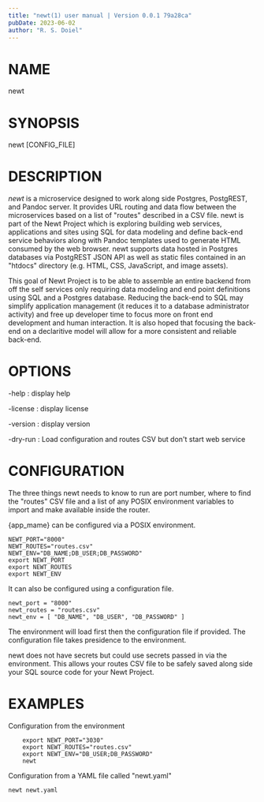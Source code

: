 ```yaml
---
title: "newt(1) user manual | Version 0.0.1 79a28ca"
pubDate: 2023-06-02
author: "R. S. Doiel"
---
```


# NAME

newt

# SYNOPSIS

newt [CONFIG_FILE]

# DESCRIPTION

*newt* is a microservice designed to work along side Postgres,
PostgREST, and Pandoc server. It provides URL routing and data flow
between the microservices based on a list of "routes" described in a
CSV file.  newt is part of the Newt Project which is exploring
building web services, applications and sites using SQL for data modeling
and define back-end service behaviors along with Pandoc templates used to
generate HTML consumed by the web browser.  newt supports data
hosted in Postgres databases via PostgREST JSON API as well as static
files contained in an "htdocs" directory (e.g. HTML, CSS, JavaScript,
and image assets). 

This goal of Newt Project is to be able to assemble an entire backend
from off the self services only requiring data modeling and end point
definitions using SQL and a Postgres database. Reducing the back-end
to SQL may simplify application management (it reduces it to a
database administrator activity) and free up developer time to focus
more on front end development and human interaction. It is also
hoped that focusing the back-end on a declaritive model will allow for
a more consistent and reliable back-end.

# OPTIONS

-help
: display help

-license
: display license

-version
: display version

-dry-run
: Load configuration and routes CSV but don't start web service


# CONFIGURATION

The three things newt needs to know to run are port number,
where to find the "routes" CSV file and a list of any POSIX environment
variables to import and make available inside the router.

{app_mame} can be configured via a POSIX environment.

~~~
NEWT_PORT="8000"
NEWT_ROUTES="routes.csv"
NEWT_ENV="DB_NAME;DB_USER;DB_PASSWORD"
export NEWT_PORT
export NEWT_ROUTES
export NEWT_ENV
~~~

It can also be configured using a configuration file.


~~~
newt_port = "8000"
newt_routes = "routes.csv"
newt_env = [ "DB_NAME", "DB_USER", "DB_PASSWORD" ]
~~~

The environment will load first then the configuration file if
provided. The configuration file takes presidence to the environment.

newt does not have secrets but could use secrets passed
in via the environment. This allows your routes CSV file to be safely
saved along side your SQL source code for your Newt Project.

# EXAMPLES

Configuration from the environment

~~~
	export NEWT_PORT="3030"
	export NEWT_ROUTES="routes.csv"
	export NEWT_ENV="DB_USER;DB_PASSWORD"
	newt
~~~

Configuration from a YAML file called "newt.yaml"

~~~
newt newt.yaml
~~~


